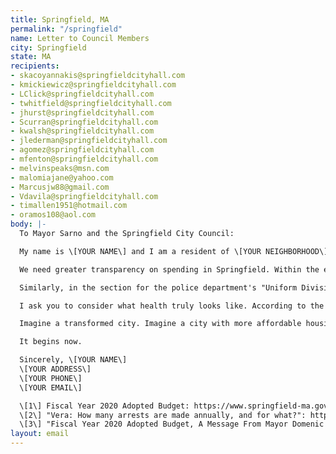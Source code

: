```yaml
---
title: Springfield, MA
permalink: "/springfield"
name: Letter to Council Members
city: Springfield
state: MA
recipients:
- skacoyannakis@springfieldcityhall.com
- kmickiewicz@springfieldcityhall.com
- LClick@springfieldcityhall.com
- twhitfield@springfieldcityhall.com
- jhurst@springfieldcityhall.com
- Scurran@springfieldcityhall.com
- kwalsh@springfieldcityhall.com
- jlederman@springfieldcityhall.com
- agomez@springfieldcityhall.com
- mfenton@springfieldcityhall.com
- melvinspeaks@msn.com
- malomiajane@yahoo.com
- Marcusjw88@gmail.com
- Vdavila@springfieldcityhall.com
- timallen1951@hotmail.com
- oramos108@aol.com
body: |-
  To Mayor Sarno and the Springfield City Council:

  My name is \[YOUR NAME\] and I am a resident of \[YOUR NEIGHBORHOOD\]. I am writing to ask that the Springfield City Council redirect funding away from the police to support more proactive programs proven to more effectively promote a safe and equitable community: community-based mental health services, substance abuse treatment services, affordable housing programs, and more.

  We need greater transparency on spending in Springfield. Within the expenses of the housing code department in the FY20 budget, "homeless services" receives $130,402 \[1\] and is described in only slightly more detail as "homeless outreach services". To whom are you reaching out? Who benefits? Do any of the funds subsidize housing? If not, how much more would be needed to do so? In short, is any of this money being used to actively identify the causes of homelessness and mitigate them?

  Similarly, in the section for the police department's "Uniform Divisions", which is bolstered by an exhaustive list of "highlights" (and which is slated to receive, in contrast to the budget for "homeless services", over $29 million in FY20) one such duty is to "perform preventive and high-visibility patrols around identified crime hot spots" \[1\]. Amidst the pages and pages of numbers and duties, I find neither success rates nor specific actions for such patrols.

  I ask you to consider what health truly looks like. According to the Vera Institute of Justice, almost 15% of the arrests made in the U.S. annually are for "drug abuse" \[2\]—where, in the dense yet unspecific lists of police department "highlights," is the duty to help those who abuse drugs by aiding them in recovery, so that they are less likely to continue such abuse (an act, I should add, that is not inherently dangerous to the public, unlike rape, which only constitutes 0.22% of arrests annually \[2\])?

  Imagine a transformed city. Imagine a city with more affordable housing, shelter availability, tailored addiction treatment, after-school programs, and job acquisition assistance. It could be Springfield, a city that, in your words, emphasizes "public education, public safety, healthy neighborhoods, and community services," at least as is outlined in your note upon releasing the city's FY20 budget \[3\].

  It begins now.

  Sincerely, \[YOUR NAME\]
  \[YOUR ADDRESS\]
  \[YOUR PHONE\]
  \[YOUR EMAIL\]

  \[1\] Fiscal Year 2020 Adopted Budget: https://www.springfield-ma.gov/finance/fileadmin/budget/2020/Springfield_FY20_Adopted_Budget-compressed.pdf
  \[2\] "Vera: How many arrests are made annually, and for what?": https://arresttrends.vera.org/arrests
  \[3\] "Fiscal Year 2020 Adopted Budget, A Message From Mayor Domenic Sarno": https://www.springfield-ma.gov/finance/index.php?id=omb#:\~:text=Fiscal%20Year%202020%20Adopted%20Budget&text=To%20the%20beloved%20citizens%20of,over%20the%20FY19%20Adopted%20Budget.
layout: email
---
```


